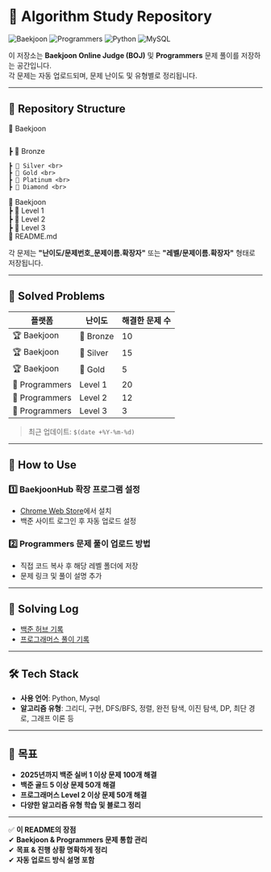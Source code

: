 # 📌 Algorithm Study Repository

![Baekjoon](https://img.shields.io/badge/Baekjoon-006400?style=for-the-badge&logo=baekjoon&logoColor=white)
![Programmers](https://img.shields.io/badge/Programmers-1F8ACB?style=for-the-badge&logo=programmers&logoColor=white)
![Python](https://img.shields.io/badge/Python-3776AB?style=for-the-badge&logo=Python&logoColor=white)
![MySQL](https://img.shields.io/badge/MySQL-4479A1?style=for-the-badge&logo=mysql&logoColor=white)

이 저장소는 **Baekjoon Online Judge (BOJ)** 및 **Programmers** 문제 풀이를 저장하는 공간입니다.  
각 문제는 자동 업로드되며, 문제 난이도 및 유형별로 정리됩니다.

---

## 📂 Repository Structure

📁 Baekjoon <br>
<pre></pre>┣ 📂 Bronze <br>
    ┣ 📂 Silver <br>
    ┣ 📂 Gold <br>
    ┣ 📂 Platinum <br>
    ┣ 📂 Diamond <br>
📁 Baekjoon <br>
    ┣ 📂 Level 1 <br>
    ┣ 📂 Level 2 <br>
    ┣ 📂 Level 3 <br>
📜 README.md <br>

각 문제는 **"난이도/문제번호_문제이름.확장자"** 또는 **"레벨/문제이름.확장자"** 형태로 저장됩니다.

---

## 🚀 Solved Problems

| 플랫폼 | 난이도  | 해결한 문제 수 |
|--------|---------|--------------|
| 🏆 Baekjoon | 🥉 Bronze | 10 |
| 🏆 Baekjoon | 🥈 Silver | 15 |
| 🏆 Baekjoon | 🥇 Gold | 5 |
| 🌟 Programmers | Level 1 | 20 |
| 🌟 Programmers | Level 2 | 12 |
| 🌟 Programmers | Level 3 | 3 |

> 최근 업데이트: `$(date +%Y-%m-%d)`

---

## 🔧 How to Use

### 1️⃣ BaekjoonHub 확장 프로그램 설정
- [Chrome Web Store](https://chrome.google.com/webstore/detail/baekjoonhub/ommcojoaihkmphdpjjfmglllhjdghoga)에서 설치
- 백준 사이트 로그인 후 자동 업로드 설정

### 2️⃣ Programmers 문제 풀이 업로드 방법
- 직접 코드 복사 후 해당 레벨 폴더에 저장
- 문제 링크 및 풀이 설명 추가

---

## 📜 Solving Log

- [백준 허브 기록](https://github.com/사용자명/BOJ-Hub)
- [프로그래머스 풀이 기록](https://github.com/사용자명/Programmers-Hub)

---

## 🛠 Tech Stack

- **사용 언어**: Python, Mysql
- **알고리즘 유형**: 그리디, 구현, DFS/BFS, 정렬, 완전 탐색, 이진 탐색, DP, 최단 경로, 그래프 이론 등

---

## 📌 목표

- **2025년까지 백준 실버 1 이상 문제 100개 해결**
- **백준 골드 5 이상 문제 50개 해결**
- **프로그래머스 Level 2 이상 문제 50개 해결**
- **다양한 알고리즘 유형 학습 및 블로그 정리**

---

✅ **이 README의 장점**  
✔ **Baekjoon & Programmers 문제 통합 관리**  
✔ **목표 & 진행 상황 명확하게 정리**  
✔ **자동 업로드 방식 설명 포함**  
